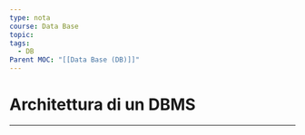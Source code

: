 ```yaml
---
type: nota
course: Data Base
topic: 
tags:
  - DB
Parent MOC: "[[Data Base (DB)]]"
---
```


# Architettura di un DBMS
---
